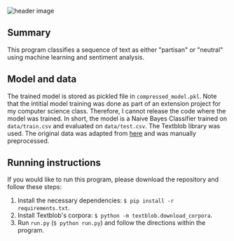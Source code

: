 ![header image](https://drive.google.com/uc?export=download&id=1tbbhZWk__GcjI8lExRTdX-jrhItqKOo4)

## Summary

This program classifies a sequence of text as either "partisan" or "neutral" using machine learning and sentiment analysis. 

## Model and data

The trained model is stored as pickled file in `compressed_model.pkl`.  Note that the intitial model training was done as part of an extension project for my computer science class. Therefore, I cannot release the code where the model was trained. In short, the model is a Naive Bayes Classifier trained on `data/train.csv` and evaluated on `data/test.csv`. The Textblob library was used. The original data was adapted from [here](https://www.kaggle.com/crowdflower/political-social-media-posts) and was manually preprocessed. 

## Running instructions

If you would like to run this program, please download the repository and follow these steps: 

1. Install the necessary dependencies: `$ pip install -r requirements.txt`. 
2. Install Textblob's corpora: `$ python -m textblob.download_corpora`. 
3. Run `run.py` (`$ python run.py`) and follow the directions within the program. 
